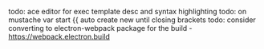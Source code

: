 todo: ace editor for exec template desc and syntax highlighting
todo: on mustache var start {{ auto create new until closing brackets
todo: consider converting to electron-webpack package for the build - https://webpack.electron.build